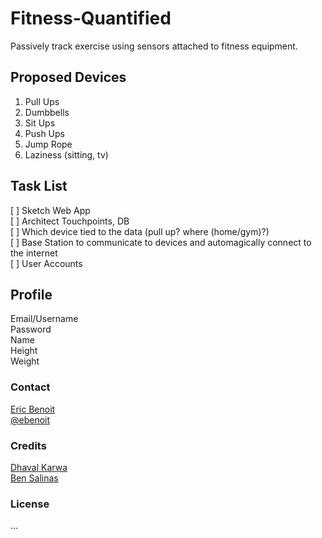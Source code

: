 Fitness-Quantified
==================

Passively track exercise using sensors attached to fitness equipment.



Proposed Devices
-------------

1. Pull Ups
2. Dumbbells
3. Sit Ups
4. Push Ups
5. Jump Rope
6. Laziness (sitting, tv)



Task List
-------------
[ ] Sketch Web App<br />
[ ] Architect Touchpoints, DB<br />
[ ] Which device tied to the data (pull up? where (home/gym)?)<br />
[ ] Base Station to communicate to devices and automagically connect to the internet<br />
[ ] User Accounts



Profile
-------------
Email/Username<br />
Password<br />
Name<br />
Height<br />
Weight



### Contact
<a href="https://github.com/ericbenwa">Eric Benoit</a><br />
<a href="https://twitter.com/ebenoit">@ebenoit</a>


### Credits
<a href="https://github.com/dk4invo">Dhaval Karwa</a><br />
<a href="https://github.com/bsalinas">Ben Salinas</a>


### License
...
